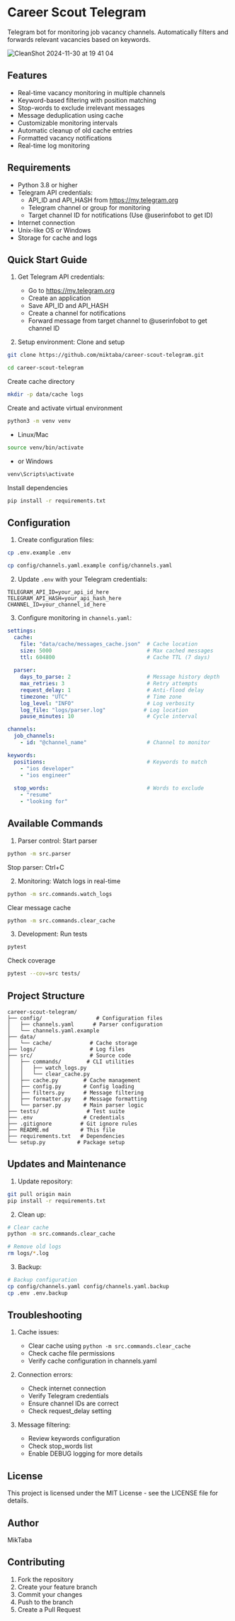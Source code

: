 # Career Scout Telegram

Telegram bot for monitoring job vacancy channels. Automatically filters and forwards relevant vacancies based on keywords.

![CleanShot 2024-11-30 at 19 41 04](https://github.com/user-attachments/assets/3734e4a1-0978-4924-b1ed-458e18383d39)


## Features
- Real-time vacancy monitoring in multiple channels
- Keyword-based filtering with position matching
- Stop-words to exclude irrelevant messages
- Message deduplication using cache
- Customizable monitoring intervals
- Automatic cleanup of old cache entries
- Formatted vacancy notifications
- Real-time log monitoring

## Requirements
- Python 3.8 or higher
- Telegram API credentials:
  - API_ID and API_HASH from https://my.telegram.org
  - Telegram channel or group for monitoring
  - Target channel ID for notifications (Use @userinfobot to get ID)
- Internet connection
- Unix-like OS or Windows
- Storage for cache and logs

## Quick Start Guide

1. Get Telegram API credentials:
   - Go to https://my.telegram.org
   - Create an application
   - Save API_ID and API_HASH
   - Create a channel for notifications
   - Forward message from target channel to @userinfobot to get channel ID

2. Setup environment:
Clone and setup
```bash
git clone https://github.com/miktaba/career-scout-telegram.git
```
```bash
cd career-scout-telegram
```
Create cache directory
```bash
mkdir -p data/cache logs
```
Create and activate virtual environment
```bash
python3 -m venv venv
```
- Linux/Mac
```bash
source venv/bin/activate
```
- or Windows
```bash
venv\Scripts\activate
```
Install dependencies
```bash
pip install -r requirements.txt
```

## Configuration

1. Create configuration files:
```bash
cp .env.example .env
```
```bash
cp config/channels.yaml.example config/channels.yaml
```

2. Update `.env` with your Telegram credentials:
```env
TELEGRAM_API_ID=your_api_id_here
TELEGRAM_API_HASH=your_api_hash_here
CHANNEL_ID=your_channel_id_here
```

3. Configure monitoring in `channels.yaml`:
```yaml
settings:
  cache:
    file: "data/cache/messages_cache.json"  # Cache location
    size: 5000                              # Max cached messages
    ttl: 604800                             # Cache TTL (7 days)
  
  parser:
    days_to_parse: 2                        # Message history depth
    max_retries: 3                          # Retry attempts
    request_delay: 1                        # Anti-flood delay
    timezone: "UTC"                         # Time zone
    log_level: "INFO"                       # Log verbosity
    log_file: "logs/parser.log"            # Log location
    pause_minutes: 10                       # Cycle interval

channels:
  job_channels:
    - id: "@channel_name"                   # Channel to monitor

keywords:
  positions:                                # Keywords to match
    - "ios developer"
    - "ios engineer"
  
  stop_words:                               # Words to exclude
    - "resume"
    - "looking for"
```

## Available Commands

1. Parser control:
Start parser
```bash
python -m src.parser
```
Stop parser:
Ctrl+C

2. Monitoring:
Watch logs in real-time
```bash
python -m src.commands.watch_logs
```
Clear message cache
```bash
python -m src.commands.clear_cache
```

3. Development:
Run tests
```bash
pytest
```
Check coverage
```bash
pytest --cov=src tests/
```

## Project Structure
```
career-scout-telegram/
├── config/                 # Configuration files
│   ├── channels.yaml      # Parser configuration
│   └── channels.yaml.example
├── data/
│   └── cache/            # Cache storage
├── logs/                 # Log files
├── src/                  # Source code
│   ├── commands/        # CLI utilities
│   │   ├── watch_logs.py
│   │   └── clear_cache.py
│   ├── cache.py        # Cache management
│   ├── config.py       # Config loading
│   ├── filters.py      # Message filtering
│   ├── formatter.py    # Message formatting
│   └── parser.py       # Main parser logic
├── tests/               # Test suite
├── .env                # Credentials
├── .gitignore         # Git ignore rules
├── README.md          # This file
├── requirements.txt   # Dependencies
└── setup.py          # Package setup
```

## Updates and Maintenance

1. Update repository:
```bash
git pull origin main
pip install -r requirements.txt
```

2. Clean up:
```bash
# Clear cache
python -m src.commands.clear_cache

# Remove old logs
rm logs/*.log
```

3. Backup:
```bash
# Backup configuration
cp config/channels.yaml config/channels.yaml.backup
cp .env .env.backup
```

## Troubleshooting

1. Cache issues:
   - Clear cache using `python -m src.commands.clear_cache`
   - Check cache file permissions
   - Verify cache configuration in channels.yaml

2. Connection errors:
   - Check internet connection
   - Verify Telegram credentials
   - Ensure channel IDs are correct
   - Check request_delay setting

3. Message filtering:
   - Review keywords configuration
   - Check stop_words list
   - Enable DEBUG logging for more details

## License

This project is licensed under the MIT License - see the LICENSE file for details.

## Author

MikTaba

## Contributing

1. Fork the repository
2. Create your feature branch
3. Commit your changes
4. Push to the branch
5. Create a Pull Request
